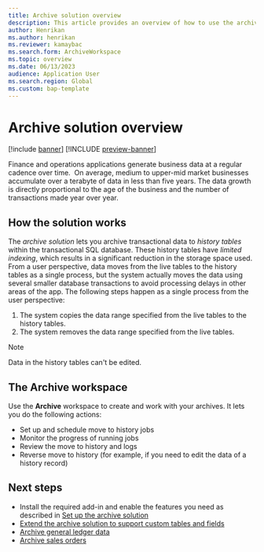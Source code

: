 ```yaml
---
title: Archive solution overview
description: This article provides an overview of how to use the archive solution to archive various types of records in finance and operations apps.
author: Henrikan
ms.author: henrikan
ms.reviewer: kamaybac
ms.search.form: ArchiveWorkspace
ms.topic: overview
ms.date: 06/13/2023
audience: Application User
ms.search.region: Global
ms.custom: bap-template
---
```


# Archive solution overview

[!include [banner](../includes/banner.md)]
[!INCLUDE [preview-banner](../includes/preview-banner.md)]

Finance and operations applications generate business data at a regular cadence over time.  On average, medium to upper-mid market businesses accumulate over a terabyte of data in less than five years. The data growth is directly proportional to the age of the business and the number of transactions made year over year.

## How the solution works

The *archive solution* lets you archive transactional data to *history tables* within the transactional SQL database. These history tables have *limited indexing*, which results in a significant reduction in the storage space used. From a user perspective, data moves from the live tables to the history tables as a single process, but the system actually moves the data using several smaller database transactions to avoid processing delays in other areas of the app. The following steps happen as a single process from the user perspective:

1. The system copies the data range specified from the live tables to the history tables.
1. The system removes the data range specified from the live tables.

> [!NOTE]
> Data in the history tables can't be edited.

## The Archive workspace

Use the **Archive** workspace to create and work with your archives. It lets you do the following actions:

- Set up and schedule move to history jobs
- Monitor the progress of running jobs
- Review the move to history and logs
- Reverse move to history (for example, if you need to edit the data of a history record)

## Next steps

- Install the required add-in and enable the features you need as described in [Set up the archive solution](archive-setup.md)
- [Extend the archive solution to support custom tables and fields](archive-customizations.md)
- [Archive general ledger data](archive-general-ledger.md)
- [Archive sales orders](archive-sales-orders.md)
